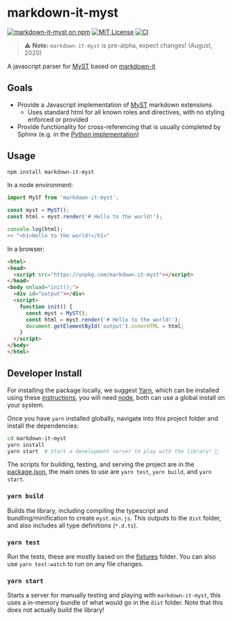 # markdown-it-myst
[![markdown-it-myst on npm](https://img.shields.io/npm/v/markdown-it-myst.svg)](https://www.npmjs.com/package/markdown-it-myst)
[![MIT License](https://img.shields.io/badge/license-MIT-blue.svg)](https://github.com/executablebooks/markdown-it-myst/blob/master/LICENSE)
[![CI](https://github.com/executablebooks/markdown-it-myst/workflows/CI/badge.svg)](https://github.com/executablebooks/markdown-it-myst/actions)

> :warning: **Note:** `markdown-it-myst` is pre-alpha, expect changes! (August, 2020)

A javascript parser for [MyST](https://myst-parser.readthedocs.io) based on [markdown-it](https://github.com/markdown-it/markdown-it)

## Goals
* Provide a Javascript implementation of [MyST](https://myst-parser.readthedocs.io) markdown extensions
  * Uses standard html for all known roles and directives, with no styling enforced or provided
* Provide functionality for cross-referencing that is usually completed by Sphinx (e.g. in the [Python implementation](https://github.com/executablebooks/MyST-Parser))

## Usage

```bash
npm install markdown-it-myst
```

In a node environment:
```javascript
import MyST from 'markdown-it-myst';

const myst = MyST();
const html = myst.render('# Hello to the world!');

console.log(html);
>> "<h1>Hello to the world!</h1>"
```

In a browser:
```html
<html>
<head>
  <script src="https://unpkg.com/markdown-it-myst"></script>
</head>
<body onload="init();">
  <div id="output"></div>
  <script>
    function init() {
      const myst = MyST();
      const html = myst.render('# Hello to the world!');
      document.getElementById('output').innerHTML = html;
    }
  </script>
</body>
</html>
```

## Developer Install

For installing the package locally, we suggest [Yarn](https://yarnpkg.com/), which can be installed using these [instructions](https://yarnpkg.com/getting-started/install), you will need [node](https://nodejs.org/), both can use a global install on your system.

Once you have `yarn` installed globally, navigate into this project folder and install the dependencies:

```bash
cd markdown-it-myst
yarn install
yarn start  # Start a development server to play with the library! 🚀
```

The scripts for building, testing, and serving the project are in the [package.json](package.json), the main ones to use are
`yarn test`, `yarn build`, and `yarn start`.

### `yarn build`
Builds the library, including compiling the typescript and bundling/minification to create `myst.min.js`.
This outputs to the `dist` folder, and also includes all type definitions (`*.d.ts`).

### `yarn test`
Run the tests, these are mostly based on the [fixtures](fixtures) folder. You can also use `yarn test:watch` to run on any file changes.

### `yarn start`
Starts a server for manually testing and playing with `markdown-it-myst`, this uses a in-memory bundle of what would go in the `dist` folder.
Note that this does not actually build the library!
